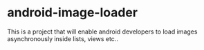 android-image-loader
====================

This is a project that will enable android developers to load images asynchronously inside lists, views etc..